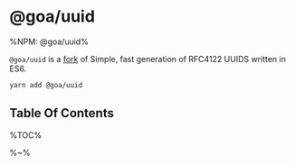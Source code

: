 # @goa/uuid

%NPM: @goa/uuid%

`@goa/uuid` is a [fork](https://github.com/kelektiv/node-uuid) of Simple, fast generation of RFC4122 UUIDS written in ES6.

```sh
yarn add @goa/uuid
```

## Table Of Contents

%TOC%

%~%